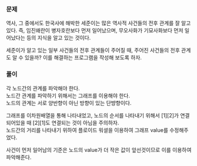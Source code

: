 ### 문제

역사, 그 중에서도 한국사에 해박한 세준이는 많은 역사적 사건들의 전후 관계를 잘 알고 있다. 즉, 임진왜란이 병자호란보다 먼저 일어났으며, 무오사화가 기묘사화보다 먼저 일어났다는 등의 지식을 알고 있는 것이다.   
 
세준이가 알고 있는 일부 사건들의 전후 관계들이 주어질 때, 주어진 사건들의 전후 관계도 알 수 있을까? 이를 해결하는 프로그램을 작성해 보도록 하자.   

### 풀이

각 노드간의 관계를 파악해야 한다.   
노드간 관계를 파악하기 위해서는 그래프를 이용해야 한다.   
노드의 관계는 서로 양반향이 아닌 방향이 있는 단뱡향이다.   

그래프를 이차원배열을 통해 나타내었고, 노드의 순서를 나타내기 위해서 [1][2]가 연결되어있을 때 [2][1]도 연결되는 것이 아님을 주의하자.   
노드간의 거리를 나타내기 위하여 플로이드 워셜을 이용하여 그래프 value를 수정해주었다.   

사건이 먼저 일어남의 기준은 노드의 value가 더 작은 값이 앞선것이므로 이를 이용하여 파악해준다.

